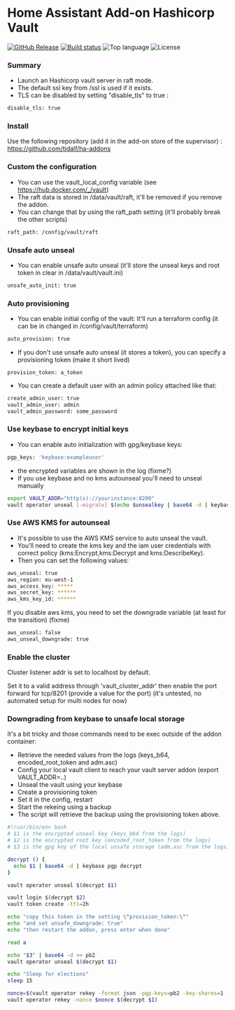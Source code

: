 # Home Assistant Add-on Hashicorp Vault

[![GitHub Release](https://img.shields.io/github/v/release/tidalf/ha-addon-vault)](https://github.com/tidalf/ha-addon-vault/releases)
[![Build status](https://img.shields.io/github/workflow/status/tidalf/ha-addon-vault/Build%20plugin/main)](https://github.com/tidalf/ha-addon-vault/actions)
![Top language](https://img.shields.io/github/languages/top/tidalf/ha-addon-vault)
![License](https://img.shields.io/github/license/tidalf/ha-addon-vault)

### Summary

- Launch an Hashicorp vault server in raft mode. 
- The default ssl key from /ssl is used if it exists.
- TLS can be disabled by setting "disable_tls" to true :
```bash
disable_tls: true
```

### Install

Use the following repository (add it in the add-on store of the supervisor) : 
https://github.com/tidalf/ha-addons


### Custom the configuration
- You can use the vault_local_config variable (see https://hub.docker.com/_/vault)
- The raft data is stored in /data/vault/raft, it'll be removed if you remove the addon. 
- You can change that by using the raft_path setting (it'll probably break the other scripts)
```bash
raft_path: /config/vault/raft
```


### Unsafe auto unseal
- You can enable unsafe auto unseal (it'll store the unseal keys and root token in clear in /data/vault/vault.ini)
```bash
unsafe_auto_init: true
```

### Auto provisioning
- You can enable initial config of the vault: It'll run a terraform config (it can be in changed in /config/vault/terraform)
```bash
auto_provision: true
```
- If you don't use unsafe auto unseal (it stores a token), you can specify a provisioning token (make it short lived)
````
provision_token: a_token
````

- You can create a default user with an admin policy attached like that: 
```bash
create_admin_user: true
vault_admin_user: admin
vault_admin_password: some_password
```

### Use keybase to encrypt initial keys
- You can enable auto initialization with gpg/keybase keys:
```bash
pgp_keys: 'keybase:exampleuser'
```
- the encrypted variables are shown in the log (fixme?)
- if you use keybase and no kms autounseal you'll need to unseal manually
```bash
export VAULT_ADDR="http(s)://yourinstance:8200"
vault operator unseal [-migrate] $(echo $unsealkey | base64 -d | keybase pgp decrypt)
```

### Use AWS KMS for autounseal
* It's possible to use the AWS KMS service to auto unseal the vault. 
* You'll need to create the kms key and the iam user credentials with correct policy (kms:Encrypt,kms:Decrypt and kms:DescribeKey).
* Then you can set the following values:
```bash
aws_unseal: true
aws_region: eu-west-1
aws_access_key: *****
aws_secret_key: ******
aws_kms_key_id: ******
```

If you disable aws kms, you need to set the downgrade variable (at least for the transition) (fixme)
```bash
aws_unseal: false
aws_unseal_downgrade: true
```

### Enable the cluster
Cluster listener addr is set to localhost by default. 

Set it to a valid address through 'vault_cluster_addr' then enable the port forward for tcp/8201 (provide a value for the port)
(it's untested, no automated setup for multi nodes for now)

### Downgrading from keybase to unsafe local storage
It's a bit tricky and those commands need to be exec outside of the addon container: 

- Retrieve the needed values from the logs (keys_b64, encoded_root_token and adm.asc)
- Config your local vault client to reach your vault server addon (export VAULT_ADDR=..)
- Unseal the vault using your keybase
- Create a provisioning token
- Set it in the config, restart
- Start the rekeing using a backup
- The script will retrieve the backup using the provisioning token above.
```bash
#!/usr/bin/env bash
# $1 is the encrypted unseal key (keys_b64 from the logs)
# $2 is the encrypted root key (encoded_root_token from the logs)
# $3 is the gpg key of the local unsafe storage (adm.asc from the logs)

decrypt () {
  echo $1 | base64 -d | keybase pgp decrypt
}

vault operator unseal $(decrypt $1)

vault login $(decrypt $2)
vault token create -ttl=2h

echo "copy this token in the setting \"provision_token:\""
echo "and set unsafe_downgrade: true"
echo "then restart the addon, press enter when done"

read a

echo "$3" | base64 -d >> pb2
vault operator unseal $(decrypt $1)

echo "Sleep for elections"
sleep 15 

nonce=$(vault operator rekey -format json -pgp-keys=pb2 -key-shares=1 -key-threshold=1 -init -backup | jq -r .nonce)
vault operator rekey -nonce $nonce $(decrypt $1)
```




